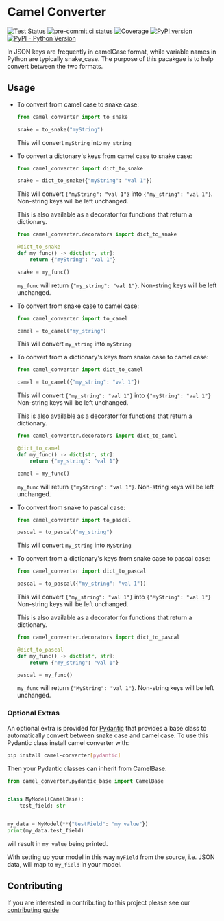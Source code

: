 # Camel Converter

[![Test Status](https://github.com/sanders41/camel-converter/actions/workflows/ci.yml/badge.svg?branch=main&event=push)](https://github.com/sanders41/camel-converter/actions?query=workflow%3ACI+branch%3Amain+event%3Apush)
[![pre-commit.ci status](https://results.pre-commit.ci/badge/github/sanders41/camel-converter/main.svg)](https://results.pre-commit.ci/latest/github/sanders41/camel-converter/main)
[![Coverage](https://codecov.io/github/sanders41/camel-converter/coverage.svg?branch=main)](https://codecov.io/gh/sanders41/camel-converter)
[![PyPI version](https://badge.fury.io/py/camel-converter.svg)](https://badge.fury.io/py/camel-converter)
[![PyPI - Python Version](https://img.shields.io/pypi/pyversions/camel-converter?color=5cc141)](https://github.com/sanders41/camel-converter)

In JSON keys are frequently in camelCase format, while variable names in Python are typically
snake_case. The purpose of this pacakgae is to help convert between the two formats.

## Usage

- To convert from camel case to snake case:

  ```py
  from camel_converter import to_snake

  snake = to_snake("myString")
  ```

  This will convert `myString` into `my_string`

- To convert a dictonary's keys from camel case to snake case:

  ```py
  from camel_converter import dict_to_snake

  snake = dict_to_snake({"myString": "val 1"})
  ```

  This will convert `{"myString": "val 1"}` into `{"my_string": "val 1"}`. Non-string keys will be
  left unchanged.

  This is also available as a decorator for functions that return a dictionary.

  ```py
  from camel_converter.decorators import dict_to_snake

  @dict_to_snake
  def my_func() -> dict[str, str]:
      return {"myString": "val 1"}

  snake = my_func()
  ```

  `my_func` will return `{"my_string": "val 1"}`. Non-string keys will be
  left unchanged.

- To convert from snake case to camel case:

  ```py
  from camel_converter import to_camel

  camel = to_camel("my_string")
  ```

  This will convert `my_string` into `myString`

- To convert from a dictionary's keys from snake case to camel case:

  ```py
  from camel_converter import dict_to_camel

  camel = to_camel({"my_string": "val 1"})
  ```

  This will convert `{"my_string": "val 1"}` into `{"myString": "val 1"}` Non-string keys will be
  left unchanged.

  This is also available as a decorator for functions that return a dictionary.

  ```py
  from camel_converter.decorators import dict_to_camel

  @dict_to_camel
  def my_func() -> dict[str, str]:
      return {"my_string": "val 1"}

  camel = my_func()
  ```

  `my_func` will return `{"myString": "val 1"}`. Non-string keys will be
  left unchanged.

- To convert from snake to pascal case:

  ```py
  from camel_converter import to_pascal

  pascal = to_pascal("my_string")
  ```

  This will convert `my_string` into `MyString`

- To convert from a dictionary's keys from snake case to pascal case:

  ```py
  from camel_converter import dict_to_pascal

  pascal = to_pascal({"my_string": "val 1"})
  ```

  This will convert `{"my_string": "val 1"}` into `{"MyString": "val 1"}` Non-string keys will be
  left unchanged.

  This is also available as a decorator for functions that return a dictionary.

  ```py
  from camel_converter.decorators import dict_to_pascal

  @dict_to_pascal
  def my_func() -> dict[str, str]:
      return {"my_string": "val 1"}

  pascal = my_func()
  ```

  `my_func` will return `{"MyString": "val 1"}`. Non-string keys will be
  left unchanged.

### Optional Extras

An optional extra is provided for [Pydantic](https://pydantic-docs.helpmanual.io/) that provides a
base class to automatically convert between snake case and camel case. To use this Pydantic class
install camel converter with:

```sh
pip install camel-converter[pydantic]
```

Then your Pydantic classes can inherit from CamelBase.

```py
from camel_converter.pydantic_base import CamelBase


class MyModel(CamelBase):
    test_field: str


my_data = MyModel(**{"testField": "my value"})
print(my_data.test_field)
```

will result in `my value` being printed.

With setting up your model in this way `myField` from the source, i.e. JSON data, will map to `my_field` in your model.

## Contributing

If you are interested in contributing to this project please see our [contributing guide](CONTRIBUTING.md)
